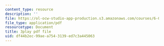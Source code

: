 ```yaml
---
content_type: resource
description: ''
file: https://ol-ocw-studio-app-production.s3.amazonaws.com/courses/6-004-computation-structures-spring-2017/df44b2ec99aea7543139ed7c3a445063_4PkKI_S9TIQ.pdf
file_type: application/pdf
resourcetype: Document
title: 3play pdf file
uid: df44b2ec-99ae-a754-3139-ed7c3a445063
---
```

